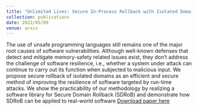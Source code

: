 ```yaml
---
title: "Unlimited Lives: Secure In-Process Rollback with Isolated Domains"
collection: publications
date: 2022/05/09
venue: arxiv
---
```

The use of unsafe programming languages still remains one of the
major root causes of software vulnerabilities. Although well-known
defenses that detect and mitigate memory-safety related issues exist,
they don’t address the challenge of software resilience, i.e., whether
a system under attack can continue to carry out its function when
subjected to malicious input. We propose secure rollback of isolated domains as an efficient and secure method of improving the
resilience of software targeted by run-time attacks. We show the
practicability of our methodology by realizing a software library for
Secure Domain Rollback (SDRoB) and demonstrate how SDRoB
can be applied to real-world software
[Download paper here](https://arxiv.org/pdf/2205.03205.pdf)
